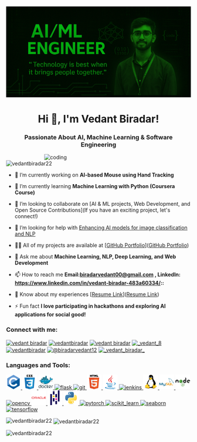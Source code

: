 ![logo](https://github.com/VedantBiradar22/VedantBiradar22/blob/main/ChatGPT%20Image%20Apr%202%2C%202025%2C%2008_13_08%20PM.png)
<h1 align="center">Hi 👋, I'm Vedant Biradar!</h1>
<h3 align="center">Passionate About AI, Machine Learning & Software Engineering</h3>
<img align="right" alt="coding" width="400" src="https://camo.githubusercontent.com/4d9f5ecceb711eec6e2018f38a5677dc657c9738d4a65ba3b928c41c0a45b439/68747470733a2f2f6d69726f2e6d656469756d2e636f6d2f6d61782f313336302f302a37513379765349765f7430696f4a2d5a2e676966"
<p align="left"> <img src="https://komarev.com/ghpvc/?username=vedantbiradar22&label=Profile%20views&color=0e75b6&style=flat" alt="vedantbiradar22" /> </p>

- 🔭 I’m currently working on **AI-based Mouse using Hand Tracking**

- 🌱 I’m currently learning **Machine Learning with Python (Coursera Course)**

- 👯 I’m looking to collaborate on [AI & ML projects, Web Development, and Open Source Contributions](If you have an exciting project, let's connect!)

- 🤝 I’m looking for help with [Enhancing AI models for image classification and NLP](https://github.com/VedantBiradar22/-CNN-Plastic-Waste-Classification/blob/main/wasteclassification_RMS.ipynb)

- 👨‍💻 All of my projects are available at [[GitHub Portfolio](https://github.com/VedantBiradar22)]([GitHub Portfolio](https://github.com/VedantBiradar22))

- 💬 Ask me about **Machine Learning, NLP, Deep Learning, and Web Development**

- 📫 How to reach me **Email:biradarvedant00@gmail.com , LinkedIn: https://www.linkedin.com/in/vedant-biradar-483a60334/::**

- 📄 Know about my experiences [[Resume Link](https://drive.google.com/file/d/1i_Obqe0TPocYObI4C0rGV2jtLUQ_KQHQ/view?usp=drive_link)]([Resume Link](https://drive.google.com/file/d/1i_Obqe0TPocYObI4C0rGV2jtLUQ_KQHQ/view?usp=drive_link))

- ⚡ Fun fact **I love participating in hackathons and exploring AI applications for social good!**

<h3 align="left">Connect with me:</h3>
<p align="left">
<a href="https://linkedin.com/in/vedant biradar" target="blank"><img align="center" src="https://raw.githubusercontent.com/rahuldkjain/github-profile-readme-generator/master/src/images/icons/Social/linked-in-alt.svg" alt="vedant biradar" height="30" width="40" /></a>
<a href="https://kaggle.com/vedantbiradar" target="blank"><img align="center" src="https://raw.githubusercontent.com/rahuldkjain/github-profile-readme-generator/master/src/images/icons/Social/kaggle.svg" alt="vedantbiradar" height="30" width="40" /></a>
<a href="https://fb.com/vedant biradar" target="blank"><img align="center" src="https://raw.githubusercontent.com/rahuldkjain/github-profile-readme-generator/master/src/images/icons/Social/facebook.svg" alt="vedant biradar" height="30" width="40" /></a>
<a href="https://instagram.com/_vedant_8" target="blank"><img align="center" src="https://raw.githubusercontent.com/rahuldkjain/github-profile-readme-generator/master/src/images/icons/Social/instagram.svg" alt="_vedant_8" height="30" width="40" /></a>
<a href="https://www.codechef.com/users/vedantbiradar" target="blank"><img align="center" src="https://cdn.jsdelivr.net/npm/simple-icons@3.1.0/icons/codechef.svg" alt="vedantbiradar" height="30" width="40" /></a>
<a href="https://www.hackerrank.com/@biradarvedant12" target="blank"><img align="center" src="https://raw.githubusercontent.com/rahuldkjain/github-profile-readme-generator/master/src/images/icons/Social/hackerrank.svg" alt="@biradarvedant12" height="30" width="40" /></a>
<a href="https://www.leetcode.com/_vedant_biradar_" target="blank"><img align="center" src="https://raw.githubusercontent.com/rahuldkjain/github-profile-readme-generator/master/src/images/icons/Social/leet-code.svg" alt="_vedant_biradar_" height="30" width="40" /></a>
</p>

<h3 align="left">Languages and Tools:</h3>
<p align="left"> <a href="https://www.cprogramming.com/" target="_blank" rel="noreferrer"> <img src="https://raw.githubusercontent.com/devicons/devicon/master/icons/c/c-original.svg" alt="c" width="40" height="40"/> </a> <a href="https://www.w3schools.com/css/" target="_blank" rel="noreferrer"> <img src="https://raw.githubusercontent.com/devicons/devicon/master/icons/css3/css3-original-wordmark.svg" alt="css3" width="40" height="40"/> </a> <a href="https://www.docker.com/" target="_blank" rel="noreferrer"> <img src="https://raw.githubusercontent.com/devicons/devicon/master/icons/docker/docker-original-wordmark.svg" alt="docker" width="40" height="40"/> </a> <a href="https://flask.palletsprojects.com/" target="_blank" rel="noreferrer"> <img src="https://www.vectorlogo.zone/logos/pocoo_flask/pocoo_flask-icon.svg" alt="flask" width="40" height="40"/> </a> <a href="https://git-scm.com/" target="_blank" rel="noreferrer"> <img src="https://www.vectorlogo.zone/logos/git-scm/git-scm-icon.svg" alt="git" width="40" height="40"/> </a> <a href="https://www.w3.org/html/" target="_blank" rel="noreferrer"> <img src="https://raw.githubusercontent.com/devicons/devicon/master/icons/html5/html5-original-wordmark.svg" alt="html5" width="40" height="40"/> </a> <a href="https://www.java.com" target="_blank" rel="noreferrer"> <img src="https://raw.githubusercontent.com/devicons/devicon/master/icons/java/java-original.svg" alt="java" width="40" height="40"/> </a> <a href="https://www.jenkins.io" target="_blank" rel="noreferrer"> <img src="https://www.vectorlogo.zone/logos/jenkins/jenkins-icon.svg" alt="jenkins" width="40" height="40"/> </a> <a href="https://www.linux.org/" target="_blank" rel="noreferrer"> <img src="https://raw.githubusercontent.com/devicons/devicon/master/icons/linux/linux-original.svg" alt="linux" width="40" height="40"/> </a> <a href="https://www.mysql.com/" target="_blank" rel="noreferrer"> <img src="https://raw.githubusercontent.com/devicons/devicon/master/icons/mysql/mysql-original-wordmark.svg" alt="mysql" width="40" height="40"/> </a> <a href="https://nodejs.org" target="_blank" rel="noreferrer"> <img src="https://raw.githubusercontent.com/devicons/devicon/master/icons/nodejs/nodejs-original-wordmark.svg" alt="nodejs" width="40" height="40"/> </a> <a href="https://opencv.org/" target="_blank" rel="noreferrer"> <img src="https://www.vectorlogo.zone/logos/opencv/opencv-icon.svg" alt="opencv" width="40" height="40"/> </a> <a href="https://www.oracle.com/" target="_blank" rel="noreferrer"> <img src="https://raw.githubusercontent.com/devicons/devicon/master/icons/oracle/oracle-original.svg" alt="oracle" width="40" height="40"/> </a> <a href="https://pandas.pydata.org/" target="_blank" rel="noreferrer"> <img src="https://raw.githubusercontent.com/devicons/devicon/2ae2a900d2f041da66e950e4d48052658d850630/icons/pandas/pandas-original.svg" alt="pandas" width="40" height="40"/> </a> <a href="https://www.python.org" target="_blank" rel="noreferrer"> <img src="https://raw.githubusercontent.com/devicons/devicon/master/icons/python/python-original.svg" alt="python" width="40" height="40"/> </a> <a href="https://pytorch.org/" target="_blank" rel="noreferrer"> <img src="https://www.vectorlogo.zone/logos/pytorch/pytorch-icon.svg" alt="pytorch" width="40" height="40"/> </a> <a href="https://scikit-learn.org/" target="_blank" rel="noreferrer"> <img src="https://upload.wikimedia.org/wikipedia/commons/0/05/Scikit_learn_logo_small.svg" alt="scikit_learn" width="40" height="40"/> </a> <a href="https://seaborn.pydata.org/" target="_blank" rel="noreferrer"> <img src="https://seaborn.pydata.org/_images/logo-mark-lightbg.svg" alt="seaborn" width="40" height="40"/> </a> <a href="https://www.tensorflow.org" target="_blank" rel="noreferrer"> <img src="https://www.vectorlogo.zone/logos/tensorflow/tensorflow-icon.svg" alt="tensorflow" width="40" height="40"/> </a> </p>

<p><img align="left" src="https://github-readme-stats.vercel.app/api/top-langs?username=vedantbiradar22&show_icons=true&locale=en&layout=compact" alt="vedantbiradar22" /></p>

<p>&nbsp;<img align="center" src="https://github-readme-stats.vercel.app/api?username=vedantbiradar22&show_icons=true&locale=en" alt="vedantbiradar22" /></p>

<p><img align="center" src="https://github-readme-streak-stats.herokuapp.com/?user=vedantbiradar22&" alt="vedantbiradar22" /></p>

